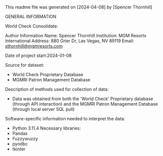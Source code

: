 This readme file was generated on [2024-04-08] by [Spencer Thornhill]

GENERAL INFORMATION

World Check Consolidate: 

Author Information
Name: Spencer Thornhill
Institution: MGM Resorts International
Address: 880 Grier Dr, Las Vegas, NV 89119
Email: sthornhill@mgmresorts.com

Date of project start:2024-01-08

Source for dataset: 
 - World Check Proprietary Database 
 - MGMRI Patron Management Database

Description of methods used for collection of data:
 - Data was obtained from both the 'World Check' Proprietary database (through API interaction) and the MGMRI Patron Management Database (through local server SQL pull)

Software-specific information needed to interpret the data: 
 - Python 3.11.4
Necessary libraries:
 - Pandas
 - Fuzzywuzzy
 - pyodbc
 - tkinter
